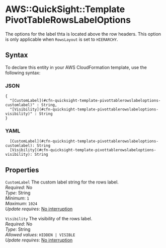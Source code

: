 # AWS::QuickSight::Template PivotTableRowsLabelOptions<a name="aws-properties-quicksight-template-pivottablerowslabeloptions"></a>

The options for the label thta is located above the row headers\. This option is only applicable when `RowsLayout` is set to `HIERARCHY`\.

## Syntax<a name="aws-properties-quicksight-template-pivottablerowslabeloptions-syntax"></a>

To declare this entity in your AWS CloudFormation template, use the following syntax:

### JSON<a name="aws-properties-quicksight-template-pivottablerowslabeloptions-syntax.json"></a>

```
{
  "[CustomLabel](#cfn-quicksight-template-pivottablerowslabeloptions-customlabel)" : String,
  "[Visibility](#cfn-quicksight-template-pivottablerowslabeloptions-visibility)" : String
}
```

### YAML<a name="aws-properties-quicksight-template-pivottablerowslabeloptions-syntax.yaml"></a>

```
  [CustomLabel](#cfn-quicksight-template-pivottablerowslabeloptions-customlabel): String
  [Visibility](#cfn-quicksight-template-pivottablerowslabeloptions-visibility): String
```

## Properties<a name="aws-properties-quicksight-template-pivottablerowslabeloptions-properties"></a>

`CustomLabel`  <a name="cfn-quicksight-template-pivottablerowslabeloptions-customlabel"></a>
The custom label string for the rows label\.  
*Required*: No  
*Type*: String  
*Minimum*: `1`  
*Maximum*: `1024`  
*Update requires*: [No interruption](https://docs.aws.amazon.com/AWSCloudFormation/latest/UserGuide/using-cfn-updating-stacks-update-behaviors.html#update-no-interrupt)

`Visibility`  <a name="cfn-quicksight-template-pivottablerowslabeloptions-visibility"></a>
The visibility of the rows label\.  
*Required*: No  
*Type*: String  
*Allowed values*: `HIDDEN | VISIBLE`  
*Update requires*: [No interruption](https://docs.aws.amazon.com/AWSCloudFormation/latest/UserGuide/using-cfn-updating-stacks-update-behaviors.html#update-no-interrupt)